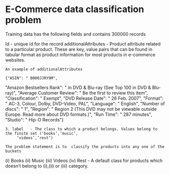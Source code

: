 # E-Commerce data classification problem

Training data has the following fields and contains 300000 records

Id - unique id for the record
additionalAttributes - Product attribute related to a particular product. These are key, value pairs that can be found in tabular format as product information for most products in e-commerce websites.

	An example of additionalAttributes 

    {"ASIN": " B000JJRY9M",
   "Amazon Bestsellers Rank": "  in DVD & Blu-ray (See Top 100 in DVD & Blu-ray)",
   "Average Customer Review": " Be the first to review this item",
   "Classification": "  Exempt",
   "DVD Release Date": " 26 Feb. 2007",
   "Format": " AC-3, Colour, Dolby, DVD-Video, PAL",
   "Language": " English",
   "Number of discs": " 1",
   "Region": " Region 2 (This DVD may not be viewable outside Europe. Read more about DVD formats.)",
   "Run Time": " 287 minutes",
   "Studio": " Hip-O Records"}

  

    3. label   - The class to which a product belongs. Values belong to the finite set (‘books’,’music’,
         ‘videos’,’rest’)

    The problem statement is to  classify the products into any one of the buckets 
(i)   Books
(ii)  Music
(iii)  Videos
(iv)  Rest    -  A default class for products which doesn’t belong to (i),(ii) or (iii)  category.
